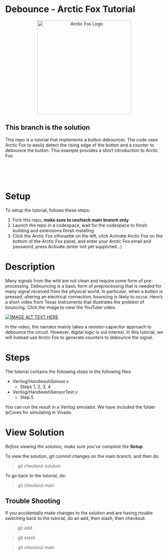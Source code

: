 # Debounce - Arctic Fox Tutorial

<p align="center">
    <img src="https://icii.io/wp-content/uploads/2022/09/New-Arctic-Fox-Logo.Blue_.For-Animation.WithBehindForGaps-1.svg" alt="Arctic Fox Logo" style="width:300px;"/>
</p>

## **This branch is the solution**

This repo is a tutorial that implements a button debouncer. The code uses Arctic Fox to easily detect the rising edge of the button and a counter to debounce the button. This example provides a short introduction to Arctic Fox. 

<br>
<br>
<br>

# Setup
To setup the tutorial, follows these steps: 
1) Fork this repo, **make sure to uncheck main branch only** 
2) Launch the repo in a codespace, wait for the codespace to finish building and extensions finish installing
3) Click the Arctic Fox silhouette on the left, click Activate Arctic Fox on the bottom of the Arctic Fox panel, and enter your Arctic Fox email and password, press Activate (enter not yet supported...) 

# Description
Many signals from the wild are not clean and require some form of pre-processing. Debouncing is a basic form of preprocessing that is needed for many signal received from the physical world. In particular, when a button is pressed, altering an electrical connection, bouncing is likely to occur. Here’s a short video from Texas Instruments that illustrates the problem of bouncing. Click the image to view the YouTube video. 

[![IMAGE ALT TEXT HERE](https://img.youtube.com/vi/e1-kc04jSE4/0.jpg)](https://www.youtube.com/watch?v=e1-kc04jSE4)

In the video, the narrator mainly takes a resistor-capacitor approach to debounce the circuit. However, digital logic is out interest. In this tutorial, we will instead use Arctic Fox to generate counters to debounce the signal. 

# Steps
The tutorial contains the following steps in the following files: 
- Verilog/HandwashSensor.v
  - Steps 1, 2, 3, 4
- Verilog/HandwashSensorTest.v 
  - Step 5

You can run the result in a Verilog simulator. We have included the folder IpCores for simulating in Vivado. 

# View Solution
*Before viewing the solution, make sure you've complete the **Setup*** 

To view the solution, git commit changes on the main branch, and then do: 

> git checkout solution

To go back to the tutorial, do: 

> git checkout main

## Trouble Shooting
If you accidentally make changes to the solution and are having trouble switching back to the tutorial, do an add, then stash, then checkout: 
> git add . 

> git stash 

> git checkout main 